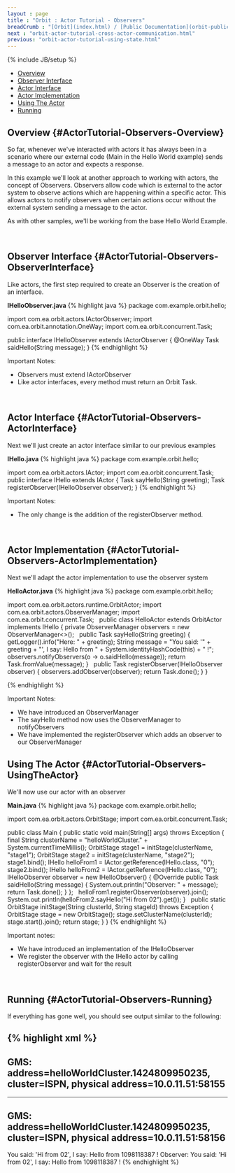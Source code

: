 ```yaml
---
layout : page
title : "Orbit : Actor Tutorial - Observers"
breadCrumb : "[Orbit](index.html) / [Public Documentation](orbit-public-documentation.html) / [Actors](orbit-actors.html) / [Actor Tutorials](orbit-actor-tutorials.html)"
next : "orbit-actor-tutorial-cross-actor-communication.html"
previous: "orbit-actor-tutorial-using-state.html"
---
```

{% include JB/setup %}



-  [Overview](#ActorTutorial-Observers-Overview)
-  [Observer Interface](#ActorTutorial-Observers-ObserverInterface)
-  [Actor Interface](#ActorTutorial-Observers-ActorInterface)
-  [Actor Implementation](#ActorTutorial-Observers-ActorImplementation)
-  [Using The Actor](#ActorTutorial-Observers-UsingTheActor)
-  [Running](#ActorTutorial-Observers-Running)



Overview {#ActorTutorial-Observers-Overview}
----------


So far, whenever we've interacted with actors it has always been in a scenario where our external code (Main in the Hello World example) sends a message to an actor and expects a response.


In this example we'll look at another approach to working with actors, the concept of Observers. Observers allow code which is external to the actor system to observe actions which are happening within a specific actor. This allows actors to notify observers when certain actions occur without the external system sending a message to the actor.


As with other samples, we'll be working from the base Hello World Example.


 


Observer Interface {#ActorTutorial-Observers-ObserverInterface}
----------


Like actors, the first step required to create an Observer is the creation of an interface.

**IHelloObserver.java** 
{% highlight java %}
package com.example.orbit.hello;

import com.ea.orbit.actors.IActorObserver;
import com.ea.orbit.annotation.OneWay;
import com.ea.orbit.concurrent.Task;

public interface IHelloObserver extends IActorObserver
{
    @OneWay
    Task saidHello(String message);
}
{% endhighlight %}

Important Notes:


-  Observers must extend IActorObserver
-  Like actor interfaces, every method must return an Orbit Task.

 


Actor Interface {#ActorTutorial-Observers-ActorInterface}
----------


Next we'll just create an actor interface similar to our previous examples

**IHello.java** 
{% highlight java %}
package com.example.orbit.hello;

import com.ea.orbit.actors.IActor;
import com.ea.orbit.concurrent.Task;
 
public interface IHello extends IActor
{
    Task<String> sayHello(String greeting);
    Task registerObserver(IHelloObserver observer);
}
{% endhighlight %}

Important Notes:


-  The only change is the addition of the registerObserver method.

 


Actor Implementation {#ActorTutorial-Observers-ActorImplementation}
----------


Next we'll adapt the actor implementation to use the observer system

**HelloActor.java** 
{% highlight java %}
package com.example.orbit.hello;

import com.ea.orbit.actors.runtime.OrbitActor;
import com.ea.orbit.actors.ObserverManager;
import com.ea.orbit.concurrent.Task;
 
public class HelloActor extends OrbitActor implements IHello
{
	private ObserverManager<IHelloObserver> observers = new ObserverManager<>();
 
    public Task<String> sayHello(String greeting)
    {
        getLogger().info("Here: " + greeting);
        String message = "You said: '" + greeting + "', I say: Hello from " + System.identityHashCode(this) + " !";
        observers.notifyObservers(o -> o.saidHello(message));
        return Task.fromValue(message);
    }
 
    public Task registerObserver(IHelloObserver observer)
    {
        observers.addObserver(observer);
        return Task.done();
    }
}

{% endhighlight %}

Important Notes:


-  We have introduced an ObserverManager
-  The sayHello method now uses the ObserverManager to notifyObservers
-  We have implemented the registerObserver which adds an observer to our ObserverManager

Using The Actor {#ActorTutorial-Observers-UsingTheActor}
----------


We'll now use our actor with an observer

**Main.java** 
{% highlight java %}
package com.example.orbit.hello;

import com.ea.orbit.actors.OrbitStage;
import com.ea.orbit.concurrent.Task;

public class Main
{
    public static void main(String[] args) throws Exception
    {
        final String clusterName = "helloWorldCluster." + System.currentTimeMillis();
        OrbitStage stage1 = initStage(clusterName, "stage1");
        OrbitStage stage2 = initStage(clusterName, "stage2");
 
        stage1.bind();
        IHello helloFrom1 = IActor.getReference(IHello.class, "0");
        stage2.bind();
        IHello helloFrom2 = IActor.getReference(IHello.class, "0");
 
        IHelloObserver observer = new IHelloObserver()
        {
            @Override
            public Task saidHello(String message)
            {
                System.out.println("Observer: " + message);
                return Task.done();
            }
        };
 
        helloFrom1.registerObserver(observer).join();
        System.out.println(helloFrom2.sayHello("Hi from 02").get());
    }
 
    public static OrbitStage initStage(String clusterId, String stageId) throws Exception
    {
        OrbitStage stage = new OrbitStage();
        stage.setClusterName(clusterId);
        stage.start().join();
        return stage;
    }
}
{% endhighlight %}

Important notes:


-  We have introduced an implementation of the IHelloObserver
-  We register the observer with the IHello actor by calling registerObserver and wait for the result

 


Running {#ActorTutorial-Observers-Running}
----------


If everything has gone well, you should see output similar to the following:


{% highlight xml %}
-------------------------------------------------------------------
GMS: address=helloWorldCluster.1424809950235, cluster=ISPN, physical address=10.0.11.51:58155
-------------------------------------------------------------------
-------------------------------------------------------------------
GMS: address=helloWorldCluster.1424809950235, cluster=ISPN, physical address=10.0.11.51:58156
-------------------------------------------------------------------
You said: 'Hi from 02', I say: Hello from 1098118387 !
Observer: You said: 'Hi from 02', I say: Hello from 1098118387 !
{% endhighlight %}
